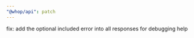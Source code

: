 ```yaml
---
"@whop/api": patch
---
```


fix: add the optional included error into all responses for debugging help
